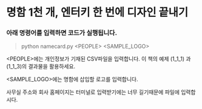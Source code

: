 # 명함 1천 개, 엔터키 한 번에 디자인 끝내기
### 아래 명령어를 입력하면 코드가 실행됩니다.

> python namecard.py <PEOPLE\> <SAMPLE_LOGO\>

<PEOPLE\>에는 개인정보가 기재된 CSV파일을 입력합니다. 
이 책의 예제 (1_1_1) 과 (1_1_3)의 결과물을 활용하세요.

<SAMPLE_LOGO\>에는 명함에 삽입할 로고를 입력합니다. 

사무실 주소와 회사 홈페이지는 터미널로 입력받기에는 너무 길기때문에 파일에 입력합시다.